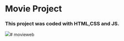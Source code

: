 <h1>Movie Project</h1>

<h3>This project was coded with HTML,CSS and JS. </h3>

<img src="/Zight Recording 2024-05-12 at 08.59.21 PM.gif"># movieweb
